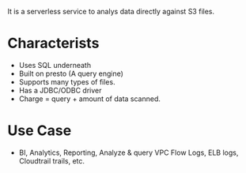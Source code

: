 It is a serverless service to analys data directly against S3 files.

# Characterists
- Uses SQL underneath
- Built on presto (A query engine)
- Supports many types of files.
- Has a JDBC/ODBC driver
- Charge = query + amount of data scanned.

# Use Case
- BI, Analytics, Reporting, Analyze & query VPC Flow Logs, ELB logs, Cloudtrail trails, etc.